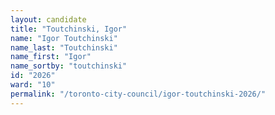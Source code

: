 ```yaml
---
layout: candidate
title: "Toutchinski, Igor"
name: "Igor Toutchinski"
name_last: "Toutchinski"
name_first: "Igor"
name_sortby: "toutchinski"
id: "2026"
ward: "10"
permalink: "/toronto-city-council/igor-toutchinski-2026/"
---
```

